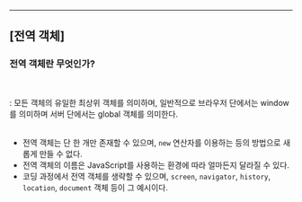 ***
## **[전역 객체]**
### **전역 객체란 무엇인가?**
<br>

: 모든 객체의 유일한 최상위 객체를 의미하며, 일반적으로 브라우저 단에서는 window를 의미하며 서버 단에서는 global 객체를 의미한다. <br><br>

- 전역 객체는 단 한 개만 존재할 수 있으며, `new` 연산자를 이용하는 등의 방법으로 새롭게 만들 수 없다.
- 전역 객체의 이름은 JavaScript를 사용하는 환경에 따라 얼마든지 달라질 수 있다.
- 코딩 과정에서 전역 객체를 생략할 수 있으며, `screen`, `navigator`, `history`, `location`, `document` 객체 등이 그 예시이다. <br><br>